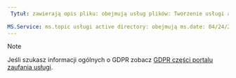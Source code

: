 ```yaml
---
 Tytuł: zawierają opis pliku: obejmują usług plików: Tworzenie usługi active directory: eross msft
 
MS.Service: ms.topic usługi active directory: obejmują ms.date: 04/24/2018 ms.author: lizross ms.custom: dołączanie pliku
---
```


>[!Note] 
>Jeśli szukasz informacji ogólnych o GDPR zobacz [GDPR części portalu zaufania usługi](https://servicetrust.microsoft.com/ViewPage/GDPRGetStarted).